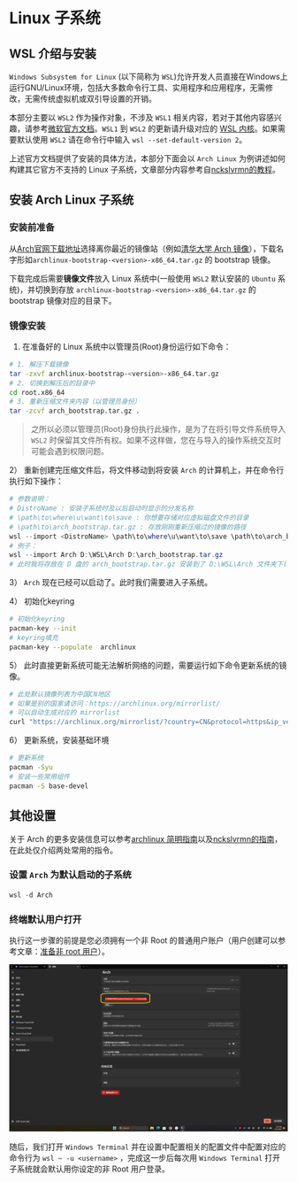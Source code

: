 # Linux 子系统

## WSL 介绍与安装

`Windows Subsystem for Linux`  (以下简称为 `WSL`)允许开发人员直接在Windows上运行GNU/Linux环境，包括大多数命令行工具、实用程序和应用程序，无需修改，无需传统虚拟机或双引导设置的开销。

本部分主要以 `WSL2` 作为操作对象，不涉及 `WSL1` 相关内容，若对于其他内容感兴趣，请参考[微软官方文档](https://docs.microsoft.com/en-us/windows/wsl/)。`WSL1` 到 `WSL2` 的更新请升级对应的 [WSL 内核](https://wslstorestorage.blob.core.windows.net/wslblob/wsl_update_x64.msi)。如果需要默认使用 `WSL2` 请在命令行中输入 `wsl --set-default-version 2`。

上述官方文档提供了安装的具体方法，本部分下面会以 `Arch Linux` 为例讲述如何构建其它官方不支持的 Linux 子系统，文章部分内容参考自[nckslvrmn的教程](https://github.com/nckslvrmn/arch_linux_wsl2)。

## 安装 Arch Linux 子系统

### 安装前准备

从[Arch官网下载地址](https://archlinux.org/download/)选择离你最近的镜像站（例如[清华大学 Arch 镜像](https://mirrors.tuna.tsinghua.edu.cn/archlinux/iso/latest/)），下载名字形如`archlinux-bootstrap-<version>-x86_64.tar.gz` 的 bootstrap 镜像。

下载完成后需要**镜像文件**放入 Linux 系统中(一般使用 `WSL2` 默认安装的 `Ubuntu` 系统)，并切换到存放 `archlinux-bootstrap-<version>-x86_64.tar.gz` 的 bootstrap 镜像对应的目录下。

### 镜像安装

1) 在准备好的 Linux 系统中以管理员(Root)身份运行如下命令：

```bash
# 1. 解压下载镜像
tar -zxvf archlinux-bootstrap-<version>-x86_64.tar.gz
# 2. 切换到解压后的目录中
cd root.x86_64
# 3. 重新压缩文件夹内容（以管理员身份）
tar -zcvf arch_bootstrap.tar.gz .
```

> 之所以必须以管理员(Root)身份执行此操作，是为了在将引导文件系统导入 `WSL2` 时保留其文件所有权。如果不这样做，您在与导入的操作系统交互时可能会遇到权限问题。

2） 重新创建完压缩文件后，将文件移动到将安装 `Arch` 的计算机上，并在命令行执行如下操作：

```powershell
# 参数说明：
# DistroName : 安装子系统时及以后启动时显示的分发名称
# \path\to\where\u\want\to\save : 你想要存储对应虚拟磁盘文件的目录
# \path\to\arch_bootstrap.tar.gz : 存放刚刚重新压缩过的镜像的路径
wsl --import <DistroName> \path\to\where\u\want\to\save \path\to\arch_bootstrap.tar.gz
# 例子：
wsl --import Arch D:\WSL\Arch D:\arch_bootstrap.tar.gz
# 此时我将存放在 D 盘的 arch_bootstrap.tar.gz 安装到了 D:\WSL\Arch 文件夹下(该文件夹下面会有一个虚拟镜像文件)，并且该系统在 WSL 中对应的名称为 Arch
```

3） `Arch` 现在已经可以启动了。此时我们需要进入子系统。

4） 初始化keyring

```bash
# 初始化keyring
pacman-key --init
# keyring填充
pacman-key --populate  archlinux
```

5） 此时直接更新系统可能无法解析网络的问题，需要运行如下命令更新系统的镜像。

```bash
# 此处默认镜像列表为中国CN地区
# 如果是别的国家请访问：https://archlinux.org/mirrorlist/
# 可以自动生成对应的 mirrorlist
curl "https://archlinux.org/mirrorlist/?country=CN&protocol=https&ip_version=4&use_mirror_status=on" | cut -c 2- > /etc/pacman.d/mirrorlist
```

6） 更新系统，安装基础环境

```zsh
# 更新系统
pacman -Syu
# 安装一些常用组件
pacman -S base-devel
```

## 其他设置

关于 Arch 的更多安装信息可以参考[archlinux 简明指南](https://arch.icekylin.online/)以及[nckslvrmn的指南](https://github.com/nckslvrmn/arch_linux_wsl2#next-steps)，在此处仅介绍两处常用的指令。

### 设置 `Arch` 为默认启动的子系统

```powershell
wsl -d Arch
```

### 终端默认用户打开

执行这一步骤的前提是您必须拥有一个非 Root 的普通用户账户（用户创建可以参考文章：[准备非 root 用户](https://arch.icekylin.online/rookie/desktop-env-and-app.html#_2-%E5%87%86%E5%A4%87%E9%9D%9E-root-%E7%94%A8%E6%88%B7)）。

![Arch默认用非Root用户登录](/assets/Windows/Virtual-Machine/Arch_boot_with_unroot.png)

随后，我们打开 `Windows Terminal` 并在设置中配置相关的配置文件中配置对应的命令行为 `wsl ~ -u <username>` ，完成这一步后每次用 `Windows Terminal` 打开子系统就会默认用你设定的非 Root 用户登录。